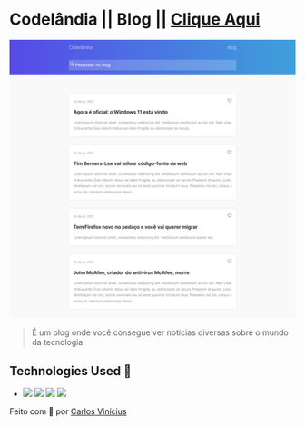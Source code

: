 # Codelândia || Blog  || <a href="https://blog-codelandia-sigma.vercel.app">Clique Aqui</a>

<img src="img/site.png" alt="exemplo imagem">

> É um blog onde você consegue ver noticias diversas sobre o mundo da tecnologia

## Technologies Used 🧩

*  <img src="https://img.shields.io/badge/HTML5-E34F26?style=for-the-badge&logo=html5&logoColor=white" /> <img src="https://img.shields.io/badge/CSS3-1572B6?style=for-the-badge&logo=css3&logoColor=white"/> <img src="https://img.shields.io/badge/JavaScript-F7DF1E?style=for-the-badge&logo=javascript&logoColor=black"/> <img src="https://img.shields.io/badge/Material--UI-0081CB?style=for-the-badge&logo=material-ui&logoColor=white"/>

  

Feito com **💜** por <a href="https://www.linkedin.com/in/carlosvini/">Carlos Vinícius</a>
